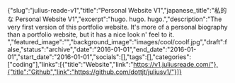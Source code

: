 {"slug":"julius-reade-v1","title":"Personal Website V1","japanese_title":"私的な Personal Website V1","excerpt":"hugo. hugo. hugo.","description":"The very first version of this portfolio website. It's more of a personal biography than a portfolio website, but it has a nice look n' feel to it. ","featured_image":"","background_image":"images/cool/coolf.jpg","draft":false,"status":"archive","date":"2016-01-01","end_date":"2016-01-01","start_date":"2016-01-01","socials":[],"tags":[],"categories":["coding"],"links":[{"title":"Website","link":"https://v1.juliusreade.com/"},{"title":"Github","link":"https://github.com/dottjt/juliusv1/"}]}